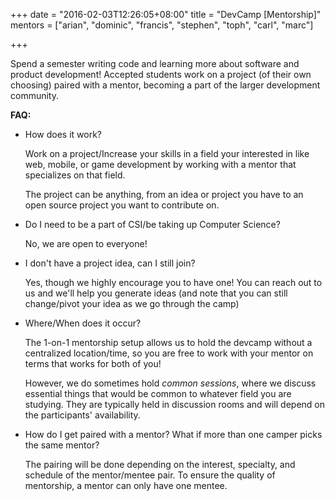 +++
date = "2016-02-03T12:26:05+08:00"
title = "DevCamp [Mentorship]"
mentors = ["arian", "dominic", "francis", "stephen", "toph", "carl", "marc"]

+++

Spend a semester writing code and learning more about software and product development! Accepted students work on a project (of their own choosing) paired with a mentor, becoming a part of the larger development community.

__FAQ:__

- How does it work?

    Work on a project/Increase your skills in a field your interested in like web, mobile, or game development by working with a mentor that specializes on that field.

    The project can be anything, from an idea or project you have to an open source project you want to contribute on.

- Do I need to be a part of CSI/be taking up Computer Science?

    No, we are open to everyone!

- I don't have a project idea, can I still join?

    Yes, though we highly encourage you to have one! You can reach out to us and we'll help you generate ideas (and note that you can still change/pivot your idea as we go through the camp)

- Where/When does it occur?

    The 1-on-1 mentorship setup allows us to hold the devcamp without a centralized location/time, so you are free to work with your mentor on terms that works for both of you!

    However, we do sometimes hold _common sessions_, where we discuss essential things that would be common to whatever field you are studying. They are typically held in discussion rooms and will depend on the participants' availability.

- How do I get paired with a mentor? What if more than one camper picks the same mentor?

    The pairing will be done depending on the interest, specialty, and schedule of the mentor/mentee pair. To ensure the quality of mentorship, a mentor can only have one mentee.
